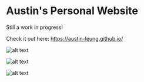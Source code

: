 # Austin's Personal Website

Still a work in progress!

Check it out here: https://austin-leung.github.io/

![alt text](https://github.com/austin-leung/Personal-Website/blob/master/images/about.png?raw=true)

![alt text](https://github.com/austin-leung/Personal-Website/blob/master/images/projects.png?raw=true)

![alt text](https://github.com/austin-leung/Personal-Website/blob/master/images/contact.png?raw=true)
